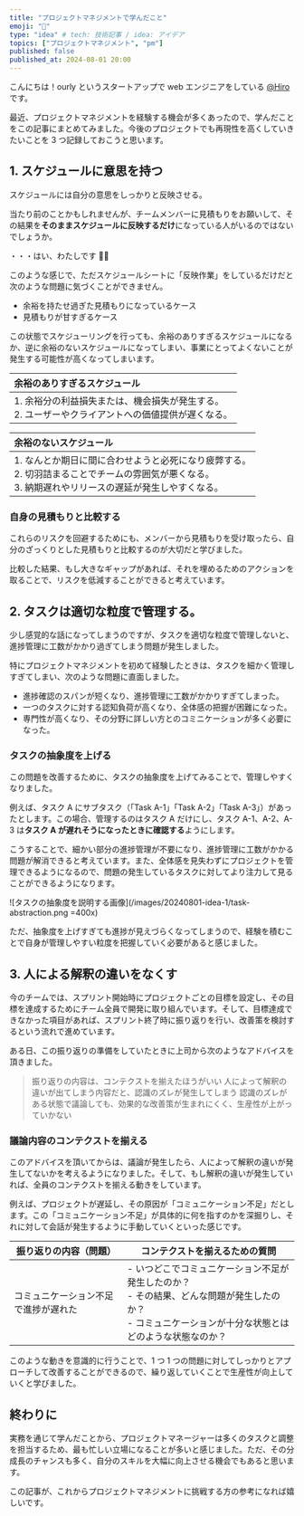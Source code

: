 ```yaml
---
title: "プロジェクトマネジメントで学んだこと"
emoji: "🔖"
type: "idea" # tech: 技術記事 / idea: アイデア
topics: ["プロジェクトマネジメント", "pm"]
published: false
published_at: 2024-08-01 20:00
---
```


こんにちは！ourly というスタートアップで web エンジニアをしている [@Hiro](https://x.com/hirox126)です。

最近、プロジェクトマネジメントを経験する機会が多くあったので、学んだことをこの記事にまとめてみました。今後のプロジェクトでも再現性を高くしていきたいことを 3 つ記録しておこうと思います。

## 1. スケジュールに意思を持つ

スケジュールには自分の意思をしっかりと反映させる。

当たり前のことかもしれませんが、チームメンバーに見積もりをお願いして、その結果を**そのままスケジュールに反映するだけ**になっている人がいるのではないでしょうか。

・・・はい、わたしです 🙋‍♂️

このような感じで、ただスケジュールシートに「反映作業」をしているだけだと次のような問題に気づくことができません。

- 余裕を持たせ過ぎた見積もりになっているケース
- 見積もりが甘すぎるケース

この状態でスケジューリングを行っても、余裕のありすぎるスケジュールになるか、逆に余裕のないスケジュールになってしまい、事業にとってよくないことが発生する可能性が高くなってしまいます。

| 余裕のありすぎるスケジュール |
| :---------------------- |
| 1. 余裕分の利益損失または、機会損失が発生する。<br>2. ユーザーやクライアントへの価値提供が遅くなる。 |

| 余裕のないスケジュール |
| :---------------------- |
| 1. なんとか期日に間に合わせようと必死になり疲弊する。<br>2. 切羽詰まることでチームの雰囲気が悪くなる。<br>3. 納期遅れやリリースの遅延が発生しやすくなる。 |

### 自身の見積もりと比較する

これらのリスクを回避するためにも、メンバーから見積もりを受け取ったら、自分のざっくりとした見積もりと比較するのが大切だと学びました。

比較した結果、もし大きなギャップがあれば、それを埋めるためのアクションを取ることで、リスクを低減することができると考えています。

## 2. タスクは適切な粒度で管理する。

少し感覚的な話になってしまうのですが、タスクを適切な粒度で管理しないと、進捗管理に工数がかかり過ぎてしまう問題が発生しました。

特にプロジェクトマネジメントを初めて経験したときは、タスクを細かく管理しすぎてしまい、次のような問題に直面しました。

- 進捗確認のスパンが短くなり、進捗管理に工数がかかりすぎてしまった。
- 一つのタスクに対する認知負荷が高くなり、全体感の把握が困難になった。
- 専門性が高くなり、その分野に詳しい方とのコミニケーションが多く必要になった。

### タスクの抽象度を上げる

この問題を改善するために、タスクの抽象度を上げてみることで、管理しやすくなりました。

例えば、タスク A にサブタスク（「Task A-1」「Task A-2」「Task A-3」）があったとします。この場合、管理するのはタスク A だけにし、タスク A-1、A-2、A-3 は**タスク A が遅れそうになったときに確認する**ようにします。

こうすることで、細かい部分の進捗管理が不要になり、進捗管理に工数がかかる問題が解消できると考えています。また、全体感を見失わずにプロジェクトを管理できるようになるので、問題の発生しているタスクに対してより注力して見ることができるようになります。

![タスクの抽象度を説明する画像](/images/20240801-idea-1/task-abstraction.png =400x)

ただ、抽象度を上げすぎても進捗が見えづらくなってしまうので、経験を積むことで自身が管理しやすい粒度を把握していく必要があると感じました。

## 3. 人による解釈の違いをなくす

今のチームでは、スプリント開始時にプロジェクトごとの目標を設定し、その目標を達成するためにチーム全員で開発に取り組んでいます。そして、目標達成できなかった項目があれば、スプリント終了時に振り返りを行い、改善策を検討するという流れで進めています。

ある日、この振り返りの準備をしていたときに上司から次のようなアドバイスを頂きました。

> 振り返りの内容は、コンテクストを揃えたほうがいい
> 人によって解釈の違いが出てしまう内容だと、認識のズレが発生してしまう
> 認識のズレがある状態で議論しても、効果的な改善策が生まれにくく、生産性が上がっていかない

### 議論内容のコンテクストを揃える

このアドバイスを頂いてからは、議論が発生したら、人によって解釈の違いが発生してないかを考えるようになりました。そして、もし解釈の違いが発生していれば、全員のコンテクストを揃える動きをしています。

例えば、プロジェクトが遅延し、その原因が「コミュニケーション不足」だとします。この「コミュニケーション不足」が具体的に何を指すのかを深掘りし、それに対して会話が発生するように手動していくといった感じです。

| 振り返りの内容（問題） | コンテクストを揃えるための質問 |
| ------------------ | ------------------------- |
| コミュニケーション不足で進捗が遅れた | - いつどこでコミュニケーション不足が発生したのか？<br>- その結果、どんな問題が発生したのか？<br>- コミュニケーションが十分な状態とはどのような状態なのか？ |

このような動きを意識的に行うことで、1 つ 1 つの問題に対してしっかりとアプローチして改善することができるので、繰り返していくことで生産性が向上していくと学びました。

## 終わりに

実務を通じて学んだことから、プロジェクトマネージャーは多くのタスクと調整を担当するため、最も忙しい立場になることが多いと感じました。ただ、その分成長のチャンスも多く、自分のスキルを大幅に向上させる機会でもあると思います。

この記事が、これからプロジェクトマネジメントに挑戦する方の参考になれば嬉しいです。
